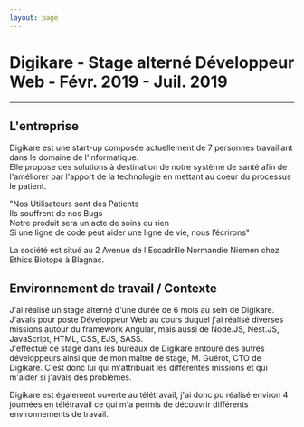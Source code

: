 ```yaml
---
layout: page
---
```

# Digikare - Stage alterné Développeur Web - Févr. 2019 - Juil. 2019

___

## L'entreprise

Digikare est une start-up composée actuellement de 7 personnes travaillant dans le domaine de l'informatique.  
Elle propose des solutions à destination de notre système de santé afin de l'améliorer par l'apport de la technologie en mettant au coeur du processus le patient.

"Nos Utilisateurs sont des Patients  
Ils souffrent de nos Bugs  
Notre produit sera un acte de soins ou rien  
Si une ligne de code peut aider une ligne de vie, nous l’écrirons"  

La société est situé au 2 Avenue de l'Escadrille Normandie Niemen chez Ethics Biotope à Blagnac.

## Environnement de travail / Contexte

J'ai réalisé un stage alterné d'une durée de 6 mois au sein de Digikare. J'avais pour poste Développeur Web au cours duquel j'ai réalisé diverses missions autour du framework Angular, mais aussi de Node.JS, Nest.JS, JavaScript, HTML, CSS, EJS, SASS.  
J'effectué ce stage dans les bureaux de Digikare entouré des autres développeurs ainsi que de mon maître de stage, M. Guérot, CTO de Digikare. C'est donc lui qui m'attribuait les différentes missions et qui m'aider si j'avais des problèmes.  

Digikare est également ouverte au télétravail, j'ai donc pu réalisé environ 4 journées en télétravail ce qui m'a permis de découvrir différents environnements de travail.